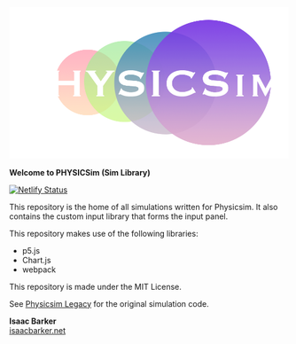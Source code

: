 ![PHYSICSim](./src//static/logo-header.png)

**Welcome to PHYSICSim (Sim Library)**

[![Netlify Status](https://api.netlify.com/api/v1/badges/3b88d201-6a68-48f3-879c-d700ac1e20f1/deploy-status)](https://app.netlify.com/sites/physicsim/deploys)

This repository is the home of all simulations written for Physicsim. It also contains the custom input library that forms the input panel.

This repository makes use of the following libraries:

- p5.js
- Chart.js
- webpack

This repository is made under the MIT License.

See [Physicsim Legacy]('https://github.com/physic-sim/physicsim-legacy') for the original simulation code.

__Isaac Barker__
<br>[isaacbarker.net](https://www.isaacbarker.net)<br>